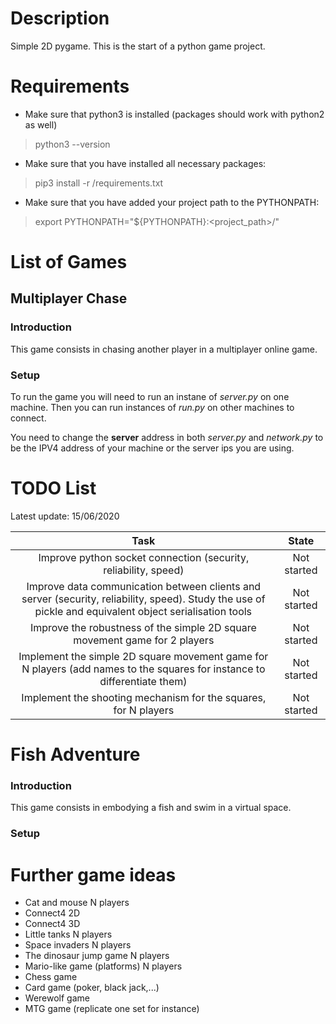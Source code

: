 # Description
Simple 2D pygame.
This is the start of a python game project.

# Requirements
* Make sure that python3 is installed (packages should work with python2 as well)
> python3 --version
* Make sure that you have installed all necessary packages:
> pip3 install -r <path>/requirements.txt
* Make sure that you have added your project path to the PYTHONPATH:
> export PYTHONPATH="${PYTHONPATH}:<project_path>/"

# List of Games

## Multiplayer Chase

### Introduction
This game consists in chasing another player in a multiplayer online game.

### Setup
To run the game you will need to run an instane of *server.py* on one machine. Then you can run instances of *run.py* on other machines to connect.

You need to change the **server** address in both *server.py* and *network.py* to be the IPV4 address of your machine or the server ips you are using.

# TODO List
Latest update: 15/06/2020

| Task  | State  |
|:-----:|:------:|
| Improve python socket connection (security, reliability, speed) | Not started |
| Improve data communication between clients and server (security, reliability, speed). Study the use of pickle and equivalent object serialisation tools | Not started |
| Improve the robustness of the simple 2D square movement game for 2 players | Not started |
| Implement the simple 2D square movement game for N players (add names to the squares for instance to differentiate them) | Not started |
| Implement the shooting mechanism for the squares, for N players | Not started |

# Fish Adventure

### Introduction
This game consists in embodying a fish and swim in a virtual space.

### Setup


# Further game ideas

* Cat and mouse N players
* Connect4 2D
* Connect4 3D
* Little tanks N players
* Space invaders N players
* The dinosaur jump game N players
* Mario-like game (platforms) N players
* Chess game
* Card game (poker, black jack,...)
* Werewolf game
* MTG game (replicate one set for instance)

